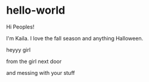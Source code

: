# hello-world

Hi Peoples!

I'm Kaila. I love the fall season and anything Halloween.

heyyy girl

from the girl next door

and messing with your stuff


